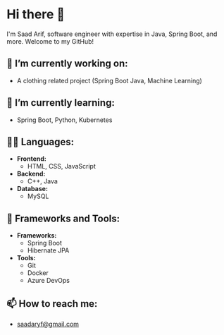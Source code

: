 # Hi there 👋
I'm Saad Arif, software engineer with expertise in Java, Spring Boot, and more. Welcome to my GitHub!
## 🔭 I’m currently working on:
- A clothing related project (Spring Boot Java, Machine Learning)
## 🌱 I’m currently learning:
- Spring Boot, Python, Kubernetes
## 🧑‍💻 Languages:
- **Frontend:**
  - HTML, CSS, JavaScript
- **Backend:**
  - C++, Java
- **Database:**
  - MySQL
## 🚀 Frameworks and Tools:
- **Frameworks:**
  - Spring Boot
  - Hibernate JPA
- **Tools:**
  - Git
  - Docker
  - Azure DevOps
## 📫 How to reach me:
- saadaryf@gmail.com

